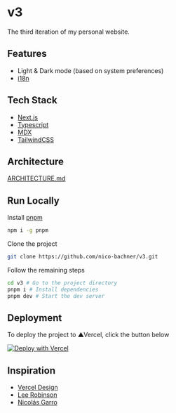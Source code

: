 # v3

The third iteration of my personal website.

## Features

-   Light & Dark mode (based on system preferences)
-   [i18n](https://en.wikipedia.org/wiki/Internationalization_and_localization)

## Tech Stack

-   [Next.js](https://nextjs.org)
-   [Typescript](https://www.typescriptlang.org)
-   [MDX](https://mdxjs.com)
-   [TailwindCSS](https://tailwindcss.com)

## Architecture

[ARCHITECTURE.md](ARCHITECTURE.md)

## Run Locally

Install [pnpm](https://pnpm.io)

```sh
npm i -g pnpm
```

Clone the project

```sh
git clone https://github.com/nico-bachner/v3.git
```

Follow the remaining steps

```sh
cd v3 # Go to the project directory
pnpm i # Install dependencies
pnpm dev # Start the dev server
```

## Deployment

To deploy the project to ▲Vercel, click the button below

[![Deploy with Vercel](https://vercel.com/button)](https://vercel.com/new/git/external?repository-url=https%3A%2F%2Fgithub.com%2Fnico-bachner%2Fv3)

## Inspiration

-   [Vercel Design](https://vercel.com/design)
-   [Lee Robinson](https://leerob.io)
-   [Nicolás Garro](https://evilrabb.it)
